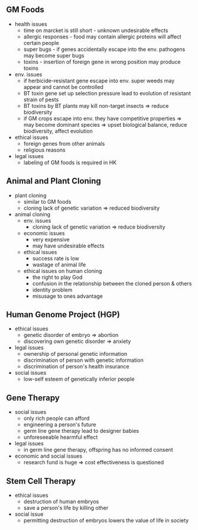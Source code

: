 ## GM Foods
- health issues
	- time on marcket is still short - unknown undesirable effects
	- allergic responses - food may contain allergic proteins will affect certain people
	- super bugs - if genes accidentally escape into the env. pathogens may become super bugs
	- toxins - insertion of foreign gene in wrong position may produce toxins
- env. issues
	- if herbicide-resistant gene escape into env. super weeds may appear and cannot be controlled
	- BT toxin gene set up selection pressure lead to evolution of resistant strain of pests
	- BT toxins by BT plants may kill non-target insects => reduce biodiversity
	- if GM crops escape into env. they have competitive properties => may become dominant species => upset biological balance, reduce biodiversity, affect evolution
- ethical issues
	- foreign genes from other animals
	- religious reasons
- legal issues
	- labeling of GM foods is required in HK

## Animal and Plant Cloning
- plant cloning
	- similar to GM foods
	- cloning lack of genetic variation => reduced biodiversity
- animal cloning
	- env. issues
		- cloning lack of genetic variation => reduce biodiversity
	- economic issues
		- very expensive
		- may have undesirable effects
	- ethical issues
		- success rate is low
		- wastage of animal life
	- ethical issues on human cloning
		- the right to play God
		- confusion in the relationship between the cloned person & others
		- identity problem
		- misusage to ones advantage

## Human Genome Project (HGP)
- ethical issues
	- genetic disorder of embryo => abortion
	- discovering own genetic disorder => anxiety
- legal issues
	- ownership of personal genetic information
	- discrimination of person with genetic information
	- discrimination of person's health insurance
- social issues
	- low-self esteem of genetically inferior people

## Gene Therapy
- social issues
	- only rich people can afford
	- engineering a person's future
	- germ line gene therapy lead to designer babies
	- unforeseeable hearmful effect
- legal issues
	- in germ line gene therapy, offspring has no informed consent
- economic and social issues
	- research fund is huge => cost effectiveness is questioned

## Stem Cell Therapy
- ethical issues
	- destruction of human embryos
	- save a person's life by killing other
- social issue
	- permitting destruction of embryos lowers the value of life in society